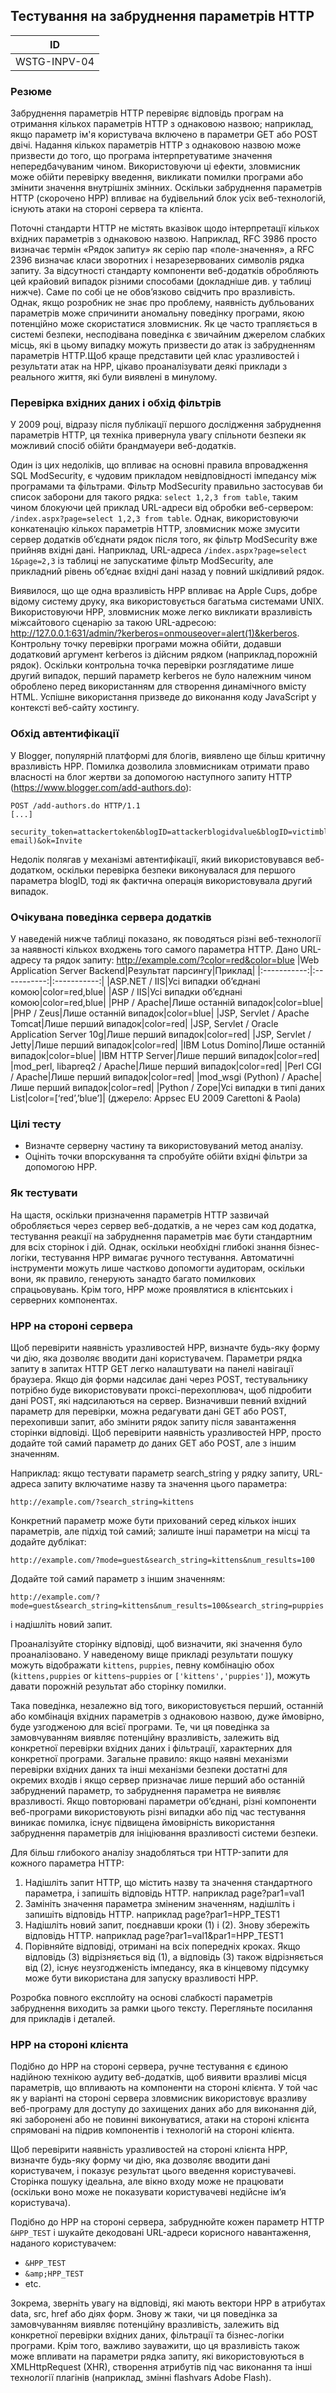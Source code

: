 ## Тестування на забруднення параметрів HTTP

|ID|
|:-----------:|
|WSTG-INPV-04|

### Резюме
Забруднення параметрів HTTP перевіряє відповідь програм на отримання кількох параметрів HTTP з однаковою назвою; наприклад, якщо параметр ім'я користувача включено в параметри GET або POST двічі.
Надання кількох параметрів HTTP з однаковою назвою може призвести до того, що програма інтерпретуватиме значення непередбачуваним чином. Використовуючи ці ефекти, зловмисник може обійти перевірку введення, викликати помилки програми або змінити значення внутрішніх змінних. Оскільки забруднення параметрів HTTP (скорочено HPP) впливає на будівельний блок усіх веб-технологій, існують атаки на стороні сервера та клієнта.

Поточні стандарти HTTP не містять вказівок щодо інтерпретації кількох вхідних параметрів з однаковою назвою. Наприклад, RFC 3986 просто визначає термін «Рядок запиту» як серію пар «поле-значення», а RFC 2396 визначає класи зворотних і незарезервованих символів рядка запиту. За відсутності стандарту компоненти веб-додатків обробляють цей крайовий випадок різними способами (докладніше див. у таблиці нижче).
Саме по собі це не обов’язково свідчить про вразливість. Однак, якщо розробник не знає про проблему, наявність дубльованих параметрів може спричинити аномальну поведінку програми, якою потенційно може скористатися зловмисник. Як це часто трапляється в системі безпеки, несподівана поведінка є звичайним джерелом слабких місць, які в цьому випадку можуть призвести до атак із забрудненням параметрів HTTP.Щоб краще представити цей клас уразливостей і результати атак на HPP, цікаво проаналізувати деякі приклади з реального життя, які були виявлені в минулому.

### Перевірка вхідних даних і обхід фільтрів
У 2009 році, відразу після публікації першого дослідження забруднення параметрів HTTP, ця техніка привернула увагу спільноти безпеки як можливий спосіб обійти брандмауери веб-додатків.

Один із цих недоліків, що впливає на основні правила впровадження SQL ModSecurity, є чудовим прикладом невідповідності імпедансу між програмами та фільтрами. Фільтр ModSecurity правильно застосував би список заборони для такого рядка: `select 1,2,3 from table`, таким чином блокуючи цей приклад URL-адреси від обробки веб-сервером: `/index.aspx?page=select 1,2,3 from table`. Однак, використовуючи конкатенацію кількох параметрів HTTP, зловмисник може змусити сервер додатків об’єднати рядок після того, як фільтр ModSecurity вже прийняв вхідні дані. Наприклад, URL-адреса `/index.aspx?page=select 1&page=2,3` із таблиці не запускатиме фільтр ModSecurity, але прикладний рівень об’єднає вхідні дані назад у повний шкідливий рядок.

Виявилося, що ще одна вразливість HPP впливає на Apple Cups, добре відому систему друку, яка використовується багатьма системами UNIX. Використовуючи HPP, зловмисник може легко викликати вразливість міжсайтового сценарію за такою URL-адресою: http://127.0.0.1:631/admin/?kerberos=onmouseover=alert(1)&kerberos. Контрольну точку перевірки програми можна обійти, додавши додатковий аргумент kerberos із дійсним рядком (наприклад,порожній рядок). Оскільки контрольна точка перевірки розглядатиме лише другий випадок, перший параметр kerberos не було належним чином оброблено перед використанням для створення динамічного вмісту HTML. Успішне використання призведе до виконання коду JavaScript у контексті веб-сайту хостингу.

### Обхід автентифікації
У Blogger, популярній платформі для блогів, виявлено ще більш критичну вразливість HPP. Помилка дозволила зловмисникам отримати право власності на блог жертви за допомогою наступного запиту HTTP (https://www.blogger.com/add-authors.do):
 ```
POST /add-authors.do HTTP/1.1
[...]

security_token=attackertoken&blogID=attackerblogidvalue&blogID=victimblogidvalue&authorsList=goldshlager19test%40gmail.com(attacker email)&ok=Invite
```

Недолік полягав у механізмі автентифікації, який використовувався веб-додатком, оскільки перевірка безпеки виконувалася для першого параметра blogID, тоді як фактична операція використовувала другий випадок.

### Очікувана поведінка сервера додатків
У наведеній нижче таблиці показано, як поводяться різні веб-технології за наявності кількох входжень того самого параметра HTTP.
Дано URL-адресу та рядок запиту: http://example.com/?color=red&color=blue
|Web Application Server Backend|Результат парсингу|Приклад|
|:-----------:|:-----------:|:-----------:|
|ASP.NET / IIS|Усі випадки об’єднані комою|color=red,blue|
|ASP / IIS|Усі випадки об’єднані комою|color=red,blue|
|PHP / Apache|Лише останній випадок|color=blue|
|PHP / Zeus|Лише останній випадок|color=blue|
|JSP, Servlet / Apache Tomcat|Лише перший випадок|color=red|
|JSP, Servlet / Oracle Application Server 10g|Лише перший випадок|color=red|
|JSP, Servlet / Jetty|Лише перший випадок|color=red|
|IBM Lotus Domino|Лише останній випадок|color=blue|
|IBM HTTP Server|Лише перший випадок|color=red|
|mod_perl, libapreq2 / Apache|Лише перший випадок|color=red|
|Perl CGI / Apache|Лише перший випадок|color=red|
|mod_wsgi (Python) / Apache|Лише перший випадок|color=red|
|Python / Zope|Усі випадки в типі даних List|color=[‘red’,’blue’]|
(джерело: Appsec EU 2009 Carettoni & Paola)

### Цілі тесту
- Визначте серверну частину та використовуваний метод аналізу.
- Оцініть точки впорскування та спробуйте обійти вхідні фільтри за допомогою HPP.

### Як тестувати
На щастя, оскільки призначення параметрів HTTP зазвичай обробляється через сервер веб-додатків, а не через сам код додатка, тестування реакції на забруднення параметрів має бути стандартним для всіх сторінок і дій. Однак, оскільки необхідні глибокі знання бізнес-логіки, тестування HPP вимагає ручного тестування. Автоматичні інструменти можуть лише частково допомогти аудиторам, оскільки вони, як правило, генерують занадто багато помилкових спрацьовувань. Крім того, HPP може проявлятися в клієнтських і серверних компонентах.

### HPP на стороні сервера
Щоб перевірити наявність уразливостей HPP, визначте будь-яку форму чи дію, яка дозволяє вводити дані користувачем. Параметри рядка запиту в запитах HTTP GET легко налаштувати на панелі навігації браузера. Якщо дія форми надсилає дані через POST, тестувальнику потрібно буде використовувати проксі-перехоплювач, щоб підробити дані POST, які надсилаються на сервер. Визначивши певний вхідний параметр для перевірки, можна редагувати дані GET або POST, перехопивши запит, або змінити рядок запиту після завантаження сторінки відповіді. Щоб перевірити наявність уразливостей HPP, просто додайте той самий параметр до даних GET або POST, але з іншим значенням.

Наприклад: якщо тестувати параметр search_string у рядку запиту, URL-адреса запиту включатиме назву та значення цього параметра:
```
http://example.com/?search_string=kittens
```
Конкретний параметр може бути прихований серед кількох інших параметрів, але підхід той самий; залиште інші параметри на місці та додайте дублікат:
```
http://example.com/?mode=guest&search_string=kittens&num_results=100
```
Додайте той самий параметр з іншим значенням:
```
http://example.com/?mode=guest&search_string=kittens&num_results=100&search_string=puppies
```
і надішліть новий запит.

Проаналізуйте сторінку відповіді, щоб визначити, які значення було проаналізовано. У наведеному вище прикладі результати пошуку можуть відображати `kittens`, `puppies`, певну комбінацію обох (`kittens,puppies` or `kittens~puppies` or `['kittens','puppies']`), можуть давати порожній результат або сторінку помилки.

Така поведінка, незалежно від того, використовується перший, останній або комбінація вхідних параметрів з однаковою назвою, дуже ймовірно, буде узгодженою для всієї програми. Те, чи ця поведінка за замовчуванням виявляє потенційну вразливість, залежить від конкретної перевірки вхідних даних і фільтрації, характерних для конкретної програми. Загальне правило: якщо наявні механізми перевірки вхідних даних та інші механізми безпеки достатні для окремих входів і якщо сервер призначає лише перший або останній забруднений параметр, то забруднення параметра не виявляє вразливості. Якщо повторювані параметри об’єднані, різні компоненти веб-програми використовують різні випадки або під час тестування виникає помилка, існує підвищена ймовірність використання забруднення параметрів для ініціювання вразливості системи безпеки.

Для більш глибокого аналізу знадобляться три HTTP-запити для кожного параметра HTTP:

 1. Надішліть запит HTTP, що містить назву та значення стандартного параметра, і запишіть відповідь HTTP. наприклад page?par1=val1
 2. Замініть значення параметра зміненим значенням, надішліть і запишіть відповідь HTTP. наприклад page?par1=HPP_TEST1
 3. Надішліть новий запит, поєднавши кроки (1) і (2). Знову збережіть відповідь HTTP. наприклад page?par1=val1&par1=HPP_TEST1
 4. Порівняйте відповіді, отримані на всіх попередніх кроках. Якщо відповідь (3) відрізняється від (1), а відповідь (3) також відрізняється від (2), існує неузгодженість імпедансу, яка в кінцевому підсумку може бути використана для запуску вразливості HPP.

Розробка повного експлойту на основі слабкості параметрів забруднення виходить за рамки цього тексту. Перегляньте посилання для прикладів і деталей.

### HPP на стороні клієнта
Подібно до HPP на стороні сервера, ручне тестування є єдиною надійною технікою аудиту веб-додатків, щоб виявити вразливі місця параметрів, що впливають на компоненти на стороні клієнта. У той час як у варіанті на стороні сервера зловмисник використовує вразливу веб-програму для доступу до захищених даних або для виконання дій, які заборонені або не повинні виконуватися, атаки на стороні клієнта спрямовані на підрив компонентів і технологій на стороні клієнта.

Щоб перевірити наявність уразливостей на стороні клієнта HPP, визначте будь-яку форму чи дію, яка дозволяє вводити дані користувачем, і показує результат цього введення користувачеві. Сторінка пошуку ідеальна, але вікно входу може не працювати (оскільки воно може не показувати користувачеві недійсне ім’я користувача).

Подібно до HPP на стороні сервера, забруднюйте кожен параметр HTTP `&HPP_TEST` і шукайте декодовані URL-адреси корисного навантаження, наданого користувачем:
-   `&HPP_TEST`
-   `&amp;HPP_TEST`
-   etc.
  
Зокрема, зверніть увагу на відповіді, які мають вектори HPP в атрибутах data, src, href або діях форм. Знову ж таки, чи ця поведінка за замовчуванням виявляє потенційну вразливість, залежить від конкретної перевірки вхідних даних, фільтрації та бізнес-логіки програми. Крім того, важливо зауважити, що ця вразливість також може впливати на параметри рядка запиту, які використовуються в XMLHttpRequest (XHR), створення атрибутів під час виконання та інші технології плагінів (наприклад, змінні flashvars Adobe Flash).

